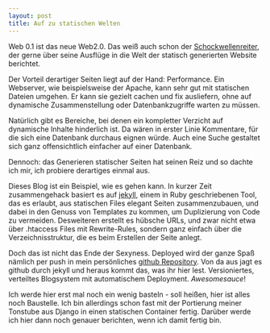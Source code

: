 ```yaml
---
layout: post
title: Auf zu statischen Welten
---
```


Web 0.1 ist das neue Web2.0. Das weiß auch schon der [Schockwellenreiter](http://www.schockwellenreiter.de/), der gerne über seine Ausflüge in die Welt der statisch generierten Website berichtet.

Der Vorteil derartiger Seiten liegt auf der Hand: Performance. Ein Webserver, wie beispielsweise der Apache, kann sehr gut mit statischen Dateien umgehen. Er kann sie gezielt cachen und fix ausliefern, ohne auf dynamische Zusammenstellung oder Datenbankzugriffe warten zu müssen.

Natürlich gibt es Bereiche, bei denen ein kompletter Verzicht auf dynamische Inhalte hinderlich ist. Da wären in erster Linie Kommentare, für die sich eine Datenbank durchaus eignen würde. Auch eine Suche gestaltet sich ganz offensichtlich einfacher auf einer Datenbank.

Dennoch: das Generieren statischer Seiten hat seinen Reiz und so dachte ich mir, ich probiere derartiges einmal aus.

Dieses Blog ist ein Beispiel, wie es gehen kann. In kurzer Zeit zusammengehack basiert es auf [jekyll](https://github.com/mojombo/jekyll), einem in Ruby geschriebenen Tool, das es erlaubt, aus statischen Files elegant Seiten zusammenzubauen, und dabei in den Genuss von Templates zu kommen, um Duplizierung von Code zu vermeiden. Desweiteren erstellt es hübsche URLs, und zwar nicht etwa über .htaccess Files mit Rewrite-Rules, sondern ganz einfach über die Verzeichnisstruktur, die es beim Erstellen der Seite anlegt.

Doch das ist nicht das Ende der Sexyness. Deployed wird der ganze Spaß nämlich per push in mein persönliches [github Repository](https://github.com/bestform/bestform.github.com). Von da aus jagt es github durch jekyll und heraus kommt das, was ihr hier lest. Versioniertes, verteiltes Blogsystem mit automatischem Deployment. *Awesomesauce*!

Ich werde hier erst mal noch ein wenig basteln - soll heißen, hier ist alles noch Baustelle. Ich bin allerdings schon fast mit der Portierung meiner Tonstube aus Django in einen statischen Container fertig. Darüber werde ich hier dann noch genauer berichten, wenn ich damit fertig bin.
